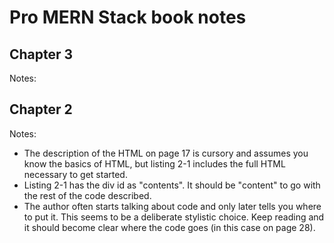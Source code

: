 # Pro MERN Stack book notes

## Chapter 3

Notes:

## Chapter 2

Notes:

* The description of the HTML on page 17 is cursory and assumes you know the basics of HTML, but listing 2-1 includes the full HTML necessary to get started.
* Listing 2-1 has the div id as "contents". It should be "content" to go with the rest of the code described.
* The author often starts talking about code and only later tells you where to put it. This seems to be a deliberate stylistic choice. Keep reading and it should become clear where the code goes (in this case on page 28).